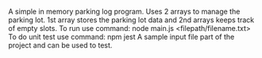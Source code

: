 A simple in memory parking log program.
Uses 2 arrays to manage the parking lot. 1st array stores the parking lot data and 2nd arrays keeps track of empty slots.
To run use command:
node main.js <filepath/filename.txt>
To do unit test use command:
npm jest
A sample input file part of the project and can be used to test.

